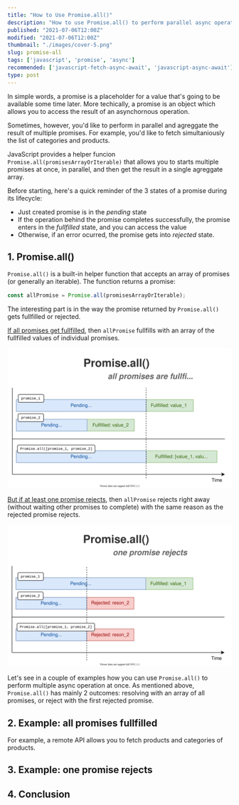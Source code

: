 ```yaml
---
title: "How to Use Promise.all()"
description: "How to use Promise.all() to perform parallel async operations."
published: "2021-07-06T12:00Z"
modified: "2021-07-06T12:00Z"
thumbnail: "./images/cover-5.png"
slug: promise-all
tags: ['javascript', 'promise', 'async']
recommended: ['javascript-fetch-async-await', 'javascript-async-await']
type: post
---
```


In simple words, a promise is a placeholder for a value that's going to be available some time later. More techically, a promise is an object which allows you to access the result of an asynchornous operation. 

Sometimes, however, you'd like to perform in parallel and agreggate the result of multiple promises. For example, you'd like to fetch simultaniously the list of categories and products.   

JavaScript provides a helper funcion `Promise.all(promisesArrayOrIterable)` that allows you to starts multiple promises at once, in parallel, and then get the result in a single agreggate array.   

Before starting, here's a quick reminder of the 3 states of a promise during its lifecycle:

* Just created promise is in the *pending* state  
* If the operation behind the promise completes successfully, the promise enters in the *fullfilled* state, and you can access the value   
* Otherwise, if an error ocurred, the promise gets into *rejected* state.  

## 1. Promise.all()

`Promise.all()` is a built-in helper function that accepts an array of promises (or generally an iterable). The function returns a promise:  

```javascript
const allPromise = Promise.all(promisesArrayOrIterable);
```

The interesting part is in the way the promise returned by `Promise.all()` gets fullfilled or rejected.  

<u>If all promises get fullfilled</u>, then `allPromise` fullfills with an array of the fullfilled values of individual promises.

![Promise.all() - all fullfilled](./images/all-fullfilled-7.svg)

<u>But if at least one promise rejects</u>, then `allPromise` rejects right away (without waiting other promises to complete) with the same reason as the rejected promise rejects.  

![Promise.all() - one rejects](./images/one-rejects-2.svg)

Let's see in a couple of examples how you can use `Promise.all()` to perform multiple async operation at once. As mentioned above, `Promise.all()` has mainly 2 outcomes: resolving with an array of all promises, or reject with the first rejected promise.  

## 2. Example: all promises fullfilled

For example, a remote API allows you to fetch products and categories of products.  

## 3. Example: one promise rejects

## 4. Conclusion
